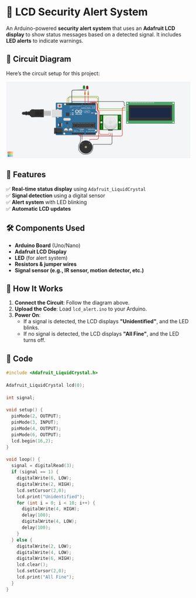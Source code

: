 # 🚨 LCD Security Alert System  

An Arduino-powered **security alert system** that uses an **Adafruit LCD display** to show status messages based on a detected signal. It includes **LED alerts** to indicate warnings.

## 📸 Circuit Diagram  
Here’s the circuit setup for this project:  

![Circuit Diagram](circuit_img.png)

## 🔧 Features  
✅ **Real-time status display** using `Adafruit_LiquidCrystal`  
✅ **Signal detection** using a digital sensor  
✅ **Alert system** with LED blinking  
✅ **Automatic LCD updates**  

## 🛠 Components Used  
- **Arduino Board** (Uno/Nano)  
- **Adafruit LCD Display**  
- **LED** (for alert system)  
- **Resistors & jumper wires**  
- **Signal sensor (e.g., IR sensor, motion detector, etc.)**  

## 🚀 How It Works  
1. **Connect the Circuit**: Follow the diagram above.  
2. **Upload the Code**: Load `lcd_alert.ino` to your Arduino.  
3. **Power On**:  
   - If a signal is detected, the LCD displays **"Unidentified"**, and the LED blinks.  
   - If no signal is detected, the LCD displays **"All Fine"**, and the LED turns off.  

## 📜 Code  
```cpp
#include <Adafruit_LiquidCrystal.h>

Adafruit_LiquidCrystal lcd(0);

int signal;

void setup() {
  pinMode(2, OUTPUT);
  pinMode(3, INPUT);
  pinMode(4, OUTPUT);
  pinMode(6, OUTPUT);
  lcd.begin(16,2);
}

void loop() {
  signal = digitalRead(3);
  if (signal == 1) {
    digitalWrite(6, LOW);
    digitalWrite(2, HIGH);
    lcd.setCursor(2,0);
    lcd.print("Unidentified");
    for (int i = 0; i < 10; i++) {
      digitalWrite(4, HIGH);
      delay(100);
      digitalWrite(4, LOW);
      delay(100);
    }
  } else {
    digitalWrite(2, LOW);
    digitalWrite(4, LOW);
    digitalWrite(6, HIGH);
    lcd.clear();
    lcd.setCursor(2,0);
    lcd.print("All Fine");
  }
}

